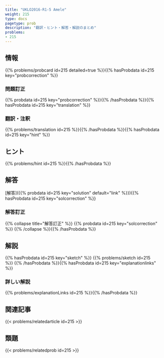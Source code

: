 ```yaml
---
title: "UKLO2016-R1-5 Amele"
weight: 215
type: docs
pagetype: prob
description: "翻訳・ヒント・解答・解説のまとめ"
problems: 
- 215
---
```


## 情報

{{% problems/probcard id=215 detailed=true %}}{{% hasProbdata id=215 key="probcorrection" %}}

### 問題訂正

{{% probdata id=215 key="probcorrection" %}}{{% /hasProbdata %}}{{% hasProbdata id=215 key="translation" %}}

### 翻訳・注釈

{{% problems/translation id=215 %}}{{% /hasProbdata %}}{{% hasProbdata id=215 key="hint" %}}

## ヒント

{{% problems/hint id=215 %}}{{% /hasProbdata %}}

## 解答

[解答]({{% probdata id=215 key="solution" default="link" %}}){{% hasProbdata id=215 key="solcorrection" %}}

### 解答訂正

{{% collapse title="解答訂正" %}}
{{% probdata id=215 key="solcorrection" %}}
{{% /collapse %}}{{% /hasProbdata %}}

## 解説

{{% hasProbdata id=215 key="sketch" %}}
{{% problems/sketch id=215 %}}
{{% /hasProbdata %}}{{% hasProbdata id=215 key="explanationlinks" %}}

### 詳しい解説

{{% problems/explanationLinks id=215 %}}{{% /hasProbdata %}}

## 関連記事

{{< problems/relatedarticle id=215 >}}

## 類題

{{< problems/relatedprob id=215 >}}
